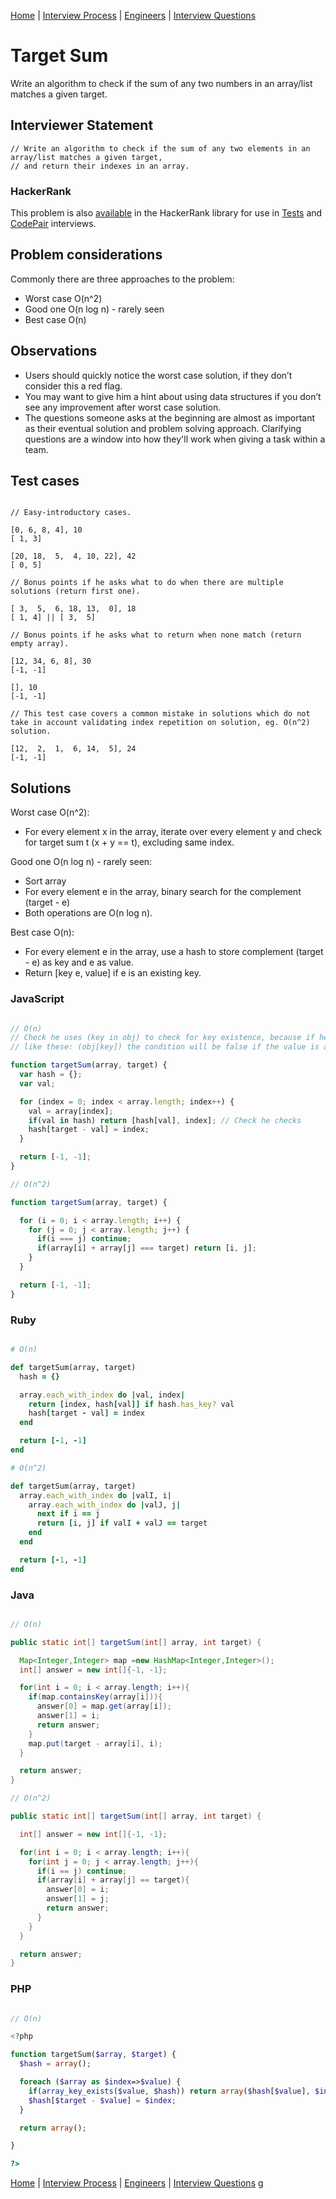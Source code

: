 [Home](../../../../README.md) |
[Interview Process](../../../README.md) |
[Engineers](../../README.md) |
[Interview Questions](../../interview-questions.md)

# Target Sum

Write an algorithm to check if the sum of any two numbers in an array/list matches a given target.

## Interviewer Statement
```
// Write an algorithm to check if the sum of any two elements in an array/list matches a given target,
// and return their indexes in an array.
```

### HackerRank
This problem is also
[available](https://www.hackerrank.com/x/library/hackerrank/coding/questions/111168/view)
in the HackerRank library for use in
[Tests](https://www.hackerrank.com/x/tests) and
[CodePair](https://www.hackerrank.com/x/interviews/mypads)
interviews.

## Problem considerations

Commonly there are three approaches to the problem:

- Worst case O(n^2)
- Good one   O(n log n) - rarely seen
- Best case  O(n)


## Observations
- Users should quickly notice the worst case solution, if they don’t consider this a red flag.
- You may want to give him a hint about using data structures if you don’t see any improvement after worst case solution.
- The questions someone asks at the beginning are almost as important as their eventual solution and problem solving approach. Clarifying questions are a window into how they'll work when giving a task within a team.


## Test cases
```

// Easy-introductory cases.

[0, 6, 8, 4], 10
[ 1, 3]

[20, 18,  5,  4, 10, 22], 42  
[ 0, 5]

// Bonus points if he asks what to do when there are multiple solutions (return first one).

[ 3,  5,  6, 18, 13,  0], 18
[ 1, 4] || [ 3,  5]

// Bonus points if he asks what to return when none match (return empty array).

[12, 34, 6, 8], 30
[-1, -1]

[], 10
[-1, -1]

// This test case covers a common mistake in solutions which do not take in account validating index repetition on solution, eg. O(n^2) solution.

[12,  2,  1,  6, 14,  5], 24
[-1, -1]

```

## Solutions

Worst case O(n^2):

- For every element x in the array, iterate over every element y and check for target sum t (x + y == t), excluding same index.

Good one   O(n log n) - rarely seen:

- Sort array
- For every element e in the array, binary search for the complement (target - e)
- Both operations are O(n log n).

Best case  O(n):
 - For every element e in the array, use a hash to store complement (target - e) as key and e as value.
 - Return [key e, value] if e is an existing key.


### JavaScript
```javascript

// O(n)
// Check he uses (key in obj) to check for key existence, because if he checks
// like these: (obj[key]) the condition will be false if the value is a 0.

function targetSum(array, target) {
  var hash = {};
  var val;

  for (index = 0; index < array.length; index++) {
    val = array[index];
    if(val in hash) return [hash[val], index]; // Check he checks
    hash[target - val] = index;
  }

  return [-1, -1];
}

// O(n^2)

function targetSum(array, target) {

  for (i = 0; i < array.length; i++) {
    for (j = 0; j < array.length; j++) {
      if(i === j) continue;
      if(array[i] + array[j] === target) return [i, j];
    }
  }

  return [-1, -1];
}
```

### Ruby
```ruby

# O(n)

def targetSum(array, target)
  hash = {}

  array.each_with_index do |val, index|
    return [index, hash[val]] if hash.has_key? val
    hash[target - val] = index
  end

  return [-1, -1]
end

# O(n^2)

def targetSum(array, target)
  array.each_with_index do |valI, i|
    array.each_with_index do |valJ, j|
      next if i == j
      return [i, j] if valI + valJ == target
    end
  end

  return [-1, -1]
end

```

### Java
```java

// O(n)

public static int[] targetSum(int[] array, int target) {

  Map<Integer,Integer> map =new HashMap<Integer,Integer>();
  int[] answer = new int[]{-1, -1};

  for(int i = 0; i < array.length; i++){
    if(map.containsKey(array[i])){
      answer[0] = map.get(array[i]);
      answer[1] = i;
      return answer;
    }
    map.put(target - array[i], i);
  }

  return answer;
}

// O(n^2)

public static int[] targetSum(int[] array, int target) {

  int[] answer = new int[]{-1, -1};

  for(int i = 0; i < array.length; i++){
    for(int j = 0; j < array.length; j++){
      if(i == j) continue;
      if(array[i] + array[j] == target){
        answer[0] = i;
        answer[1] = j;
        return answer;
      }
    }
  }

  return answer;
}

```

### PHP
```php

// O(n)

<?php

function targetSum($array, $target) {
  $hash = array();

  foreach ($array as $index=>$value) {
    if(array_key_exists($value, $hash)) return array($hash[$value], $index);
    $hash[$target - $value] = $index;
  }

  return array();

}

?>

```


[Home](../../../../README.md) |
[Interview Process](../../../README.md) |
[Engineers](../../README.md) |
[Interview Questions](../../interview-questions.md)
g